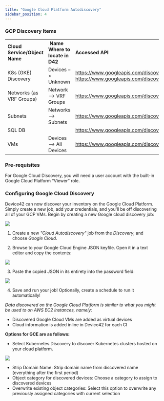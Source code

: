 ```yaml
---
title: "Google Cloud Platform Autodiscovery"
sidebar_position: 4
---
```


### GCP Discovery Items

<table><tbody><tr><td><strong>Cloud Service/Object Name</strong></td><td><strong>&nbsp;Name</strong> <strong>Where to locate in D42</strong></td><td><strong>Accessed API</strong></td><td><strong>Information</strong>&nbsp;<strong>Generated</strong></td></tr><tr><td>K8s (GKE) Discovery</td><td>Devices –&gt; Unknown</td><td><a href="https://www.googleapis.com/discovery/v1/apis/compute/v1/rest">https://www.googleapis.com/discovery/v1/apis/compute/v1/rest</a> <a href="https://www.googleapis.com/discovery/v1/apis/container/v1/rest">https://www.googleapis.com/discovery/v1/apis/container/v1/rest</a></td><td>Containers, pods, clusters</td></tr><tr><td>Networks (as VRF Groups)</td><td>Network --&gt; VRF Groups</td><td><a href="https://www.googleapis.com/discovery/v1/apis/compute/v1/rest">https://www.googleapis.com/discovery/v1/apis/compute/v1/rest</a></td><td>Name</td></tr><tr><td>Subnets</td><td>Networks --&gt; Subnets</td><td><a href="https://www.googleapis.com/discovery/v1/apis/compute/v1/rest">https://www.googleapis.com/discovery/v1/apis/compute/v1/rest</a></td><td>Mask, name, VRF Group</td></tr><tr><td>SQL DB</td><td>&nbsp;</td><td><a href="https://www.googleapis.com/discovery/v1/apis/sqladmin/v1beta4/rest">https://www.googleapis.com/discovery/v1/apis/sqladmin/v1beta4/rest</a></td><td>Tables, instances, etc.</td></tr><tr><td>VMs</td><td>Devices --&gt; All Devices</td><td><a href="https://www.googleapis.com/discovery/v1/apis/compute/v1/rest">https://www.googleapis.com/discovery/v1/apis/compute/v1/rest</a></td><td>Type, Name, RAM, OS, CPU, cores, etc.</td></tr></tbody></table>

### Pre-requisites

For Google Cloud Discovery, you will need a user account with the built-in Google Cloud Platform “Viewer” role.

### Configuring Google Cloud Discovery

Device42 can now discover your inventory on the Google Cloud Platform. Simply create a new job, add your credentials, and you'll be off discovering all of your GCP VMs. Begin by creating a new Google cloud discovery job: 

![](/assets/images/Image_12_Cloud_Disc_Google_1.png)

1) Create a new _"Cloud Autodiscovery"_ job from the _Discovery_, and choose _Google Cloud._

2) Browse to your Google Cloud Engine JSON keyfile. Open it in a text editor and copy the contents:

![](/assets/images/Image_13_Cloud_Disc_Google_2.png)

3) Paste the copied JSON in its entirety into the password field:

![](/assets/images/Image_14_Cloud_Disc_Google_3.png)

4) Save and run your job! Optionally, create a schedule to run it automatically!

_Data discovered on the Google Cloud Platform is similar to what you might be used to on AWS EC2 instances, namely:_

- Discovered Google Cloud VMs are added as virtual devices
- Cloud information is added inline in Device42 for each CI

**Options for GCE are as follows:**

- Select Kubernetes Discovery to discover Kubernetes clusters hosted on your cloud platform.

![](/assets/images/K8s-Discovery-Option_AWSAzureGoogle.png)

- Strip Domain Name: Strip domain name from discovered name (everything after the first period)
- Object category for discovered devices: Choose a category to assign to discovered devices
- Overwrite existing object categories: Select this option to overwrite any previously assigned categories with current selection
